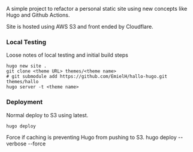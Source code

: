 A simple project to refactor a personal static site using new concepts like Hugo and Github Actions.

Site is hosted using AWS S3 and front ended by Cloudflare.

### Local Testing
Loose notes of local testing and initial build steps

    hugo new site .
    git clone <theme URL> themes/<theme name>
    # git submodule add https://github.com/EmielH/hallo-hugo.git themes/hallo
    hugo server -t <theme name>


### Deployment
Normal deploy to S3 using latest.

    hugo deploy

Force if caching is preventing Hugo from pushing to S3.
    hugo deploy --verbose --force